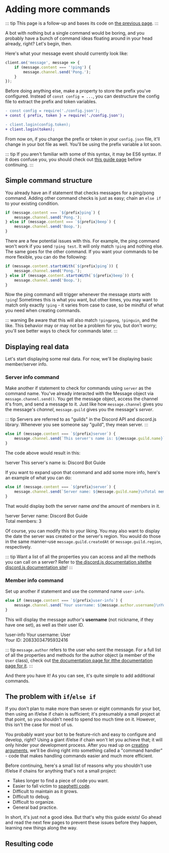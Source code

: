 # Adding more commands

::: tip
This page is a follow-up and bases its code on [the previous page](/creating-your-bot/configuration-files.md).
:::

A bot with nothing but a single command would be boring, and you probably have a bunch of command ideas floating around in your head already, right? Let's begin, then.

Here's what your message event should currently look like:

```js
client.on('message', message => {
	if (message.content === '!ping') {
		message.channel.send('Pong.');
	}
});
```

Before doing anything else, make a property to store the prefix you've configured. Instead of `const config = ...`, you can destructure the config file to extract the prefix and token variables.

```diff
- const config = require('./config.json');
+ const { prefix, token } = require('./config.json');
```

```diff
- client.login(config.token);
+ client.login(token);
```

From now on, if you change the prefix or token in your `config.json` file, it'll change in your bot file as well. You'll be using the prefix variable a lot soon.

::: tip
If you aren't familiar with some of this syntax, it may be ES6 syntax. If it does confuse you, you should check out [this guide page](/additional-info/es6-syntax.md) before continuing.
:::

## Simple command structure

You already have an if statement that checks messages for a ping/pong command. Adding other command checks is just as easy; chain an `else if` to your existing condition.

```js
if (message.content === `${prefix}ping`) {
	message.channel.send('Pong.');
} else if (message.content === `${prefix}beep`) {
	message.channel.send('Boop.');
}
```

There are a few potential issues with this. For example, the ping command won't work if you send `!ping test`. It will only match `!ping` and nothing else. The same goes for the other command. If you want your commands to be more flexible, you can do the following:

```js
if (message.content.startsWith(`${prefix}ping`)) {
	message.channel.send('Pong.');
} else if (message.content.startsWith(`${prefix}beep`)) {
	message.channel.send('Boop.');
}
```

Now the ping command will trigger whenever the message _starts with_ `!ping`! Sometimes this is what you want, but other times, you may want to match only exactly `!ping` - it varies from case to case, so be mindful of what you need when creating commands.

::: warning
Be aware that this will also match `!pingpong`, `!pinguin`, and the like. This behavior may or may not be a problem for you, but don't worry; you'll see better ways to check for commands later.
:::

## Displaying real data

Let's start displaying some real data. For now, we'll be displaying basic member/server info.

### Server info command

Make another if statement to check for commands using `server` as the command name. You've already interacted with the Message object via `message.channel.send()`. You get the message object, access the channel it's from, and send a message to it. Just like how `message.channel` gives you the message's _channel_, `message.guild` gives you the message's _server_.

::: tip
Servers are referred to as "guilds" in the Discord API and discord.js library. Whenever you see someone say "guild", they mean server.
:::

<!-- eslint-skip -->

```js
else if (message.content === `${prefix}server`) {
	message.channel.send(`This server's name is: ${message.guild.name}`);
}
```

The code above would result in this:

<div is="discord-messages">
	<discord-message profile="user">
		!server
	</discord-message>
	<discord-message profile="bot">
		This server's name is: Discord Bot Guide
	</discord-message>
</div>

If you want to expand upon that command and add some more info, here's an example of what you can do:

<!-- eslint-skip -->

```js
else if (message.content === `${prefix}server`) {
	message.channel.send(`Server name: ${message.guild.name}\nTotal members: ${message.guild.memberCount}`);
}
```

That would display both the server name _and_ the amount of members in it.

<div is="discord-messages">
	<discord-message profile="user">
		!server
	</discord-message>
	<discord-message profile="bot">
		Server name: Discord Bot Guide<br>
		Total members: 3
	</discord-message>
</div>

Of course, you can modify this to your liking. You may also want to display the date the server was created or the server's region. You would do those in the same manner–use `message.guild.createdAt` or `message.guild.region`, respectively.

::: tip
Want a list of all the properties you can access and all the methods you can call on a server? Refer to <branch version="11.x" inline>[the discord.js documentation site](https://discord.js.org/#/docs/main/v11/class/Guild)</branch><branch version="12.x" inline>[the discord.js documentation site](https://discord.js.org/#/docs/main/stable/class/Guild)</branch>!
:::

### Member info command

Set up another if statement and use the command name `user-info`.

<!-- eslint-skip -->

```js
else if (message.content === `${prefix}user-info`) {
	message.channel.send(`Your username: ${message.author.username}\nYour ID: ${message.author.id}`);
}
```

This will display the message author's **username** (not nickname, if they have one set), as well as their user ID.

<div is="discord-messages">
	<discord-message profile="user">
		!user-info
	</discord-message>
	<discord-message profile="bot">
		Your username: User <br>
		Your ID: 20833034795932416
	</discord-message>
</div>

::: tip
`message.author` refers to the user who sent the message. For a full list of all the properties and methods for the author object (a member of the `User` class), check out <branch version="11.x" inline>[the documentation page for it](https://discord.js.org/#/docs/main/v11/class/User)</branch><branch version="12.x" inline>[the documentation page for it](https://discord.js.org/#/docs/main/stable/class/User)</branch>.
:::

And there you have it! As you can see, it's quite simple to add additional commands.

## The problem with `if`/`else if`

If you don't plan to make more than seven or eight commands for your bot, then using an if/else if chain is sufficient; it's presumably a small project at that point, so you shouldn't need to spend too much time on it. However, this isn't the case for most of us.

You probably want your bot to be feature-rich and easy to configure and develop, right? Using a giant if/else if chain won't let you achieve that; it will only hinder your development process. After you read up on [creating arguments](/creating-your-bot/commands-with-user-input.md), we'll be diving right into something called a "command handler" - code that makes handling commands easier and much more efficient.

Before continuing, here's a small list of reasons why you shouldn't use if/else if chains for anything that's not a small project:

* Takes longer to find a piece of code you want.
* Easier to fall victim to [spaghetti code](https://en.wikipedia.org/wiki/Spaghetti_code).
* Difficult to maintain as it grows.
* Difficult to debug.
* Difficult to organize.
* General bad practice.

In short, it's just not a good idea. But that's why this guide exists! Go ahead and read the next few pages to prevent these issues before they happen, learning new things along the way.

## Resulting code

<resulting-code />
